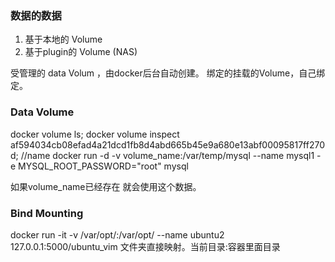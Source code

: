 ###  数据的数据

1. 基于本地的 Volume
2. 基于plugin的 Volume (NAS)

受管理的 data Volum ，由docker后台自动创建。
绑定的挂载的Volume，自己绑定。


### Data Volume

docker volume ls; 
docker volume inspect af594034cb08efad4a21dcd1fb8d4abd665b45e9a680e13abf00095817ff270d; //name
docker run -d -v volume_name:/var/temp/mysql --name mysql1 -e MYSQL_ROOT_PASSWORD="root" mysql

如果volume_name已经存在 就会使用这个数据。

### Bind Mounting

docker run -it -v /var/opt/:/var/opt/ --name ubuntu2 127.0.0.1:5000/ubuntu_vim
文件夹直接映射。当前目录:容器里面目录



